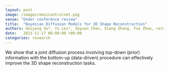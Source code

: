 ```yaml
---
layout: post
image: /images/omnicontrolnet.png
venue: "Under conference review"
title:  "Bayesian Diffusion Models for 3D Shape Reconstruction"
authors: Haiyang Xu*, Yu Lei*, Zeyuan Chen, Xiang Zhang, Yue Zhao, <strong>Zirui Wang</strong>, Yilin Wang, Zhuowen Tu
date:   2023-11-17 00:00:00 +00:00
categories: research
---
```

We show that a joint diffusion process involving top-down (prior) information with the bottom-up (data-driven) procedure can effectively improve the 3D shape reconstruction tasks.